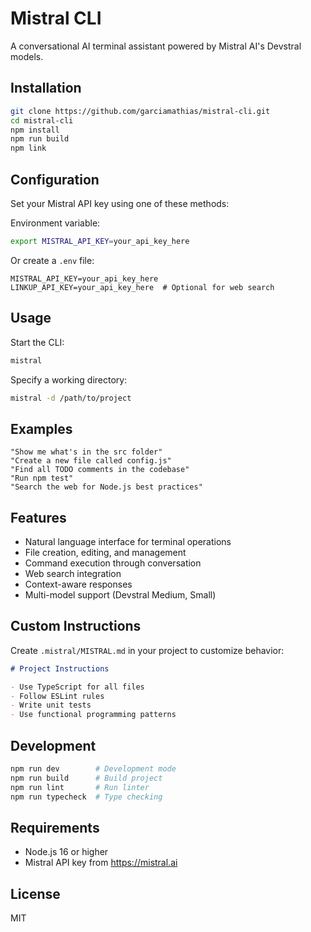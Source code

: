 # Mistral CLI

A conversational AI terminal assistant powered by Mistral AI's Devstral models.

## Installation

```bash
git clone https://github.com/garciamathias/mistral-cli.git
cd mistral-cli
npm install
npm run build
npm link
```

## Configuration

Set your Mistral API key using one of these methods:

Environment variable:
```bash
export MISTRAL_API_KEY=your_api_key_here
```

Or create a `.env` file:
```
MISTRAL_API_KEY=your_api_key_here
LINKUP_API_KEY=your_api_key_here  # Optional for web search
```

## Usage

Start the CLI:
```bash
mistral
```

Specify a working directory:
```bash
mistral -d /path/to/project
```

## Examples

```
"Show me what's in the src folder"
"Create a new file called config.js"
"Find all TODO comments in the codebase"
"Run npm test"
"Search the web for Node.js best practices"
```

## Features

- Natural language interface for terminal operations
- File creation, editing, and management
- Command execution through conversation
- Web search integration
- Context-aware responses
- Multi-model support (Devstral Medium, Small)

## Custom Instructions

Create `.mistral/MISTRAL.md` in your project to customize behavior:

```markdown
# Project Instructions

- Use TypeScript for all files
- Follow ESLint rules
- Write unit tests
- Use functional programming patterns
```

## Development

```bash
npm run dev        # Development mode
npm run build      # Build project
npm run lint       # Run linter
npm run typecheck  # Type checking
```

## Requirements

- Node.js 16 or higher
- Mistral API key from https://mistral.ai

## License

MIT